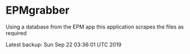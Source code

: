 # EPMgrabber
Using a database from the EPM app this application scrapes the files as required


Latest backup: Sun Sep 22 03:36:01 UTC 2019
